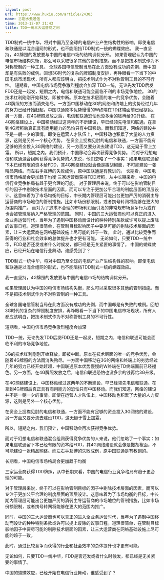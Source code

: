 ```yaml
---
layout: post
url: https://www.huxiu.com/article/24303
name: 志刚水煮通信
time: 2013-12-07 21:43
title: TDD一统三大运营商之利
---
```

TDD制式一统中华，将对中国乃至全球的电信产业产生结构性的影响。即使电信和联通是以混合组网的形式，也不能阻挡TDD制式一统的蝴蝶效应。 我一直坚持，4G牌照的发放要与中国的电信市场的结构调优分开。 如果管理层认为中国的电信市场结构失衡，那么可以采取很多其他的管制措施。而不是把技术制式作为不对称管制的一种工具。 全球各国电信管制当局在此方面没有成功的先例，而中国却是有失败的成例。回想3G时代的复杂的牌照制度安排，再睁眼看一下当下的中国电信市场现状，所有人都应该明白，把技术制式作为不对称管制工具的不可行性。 短期看，中国电信市场竞争激烈程度会加深 TDD一统，无论先发TDD后发FDD还是一起发，短期之内，电信和联通可能会面临不利的市场竞争地位。 3G的技术红利刚刚开始释放，即被中断。原本在技术层面的唯一的竞争优势，会随着4G牌照的方法而消失殆尽。一方面中国移动在3G的网络和终端上的劣势经过几年的努力已经开始赶超，中国联通原本优势慢慢的W终端在TD终端面前已经褪色。另一方面，在4G牌照发放之后，电信和联通恐怕也没多余的钱再给3G升级。 在4G网络建设上，中国移动经过这两年的不断建设，早已经领先电信和联通。在拿到4G牌照后真正具有商用能力的恐怕只有中国移动。而我们知道，网络的建设并不是一朝一夕的事情。即使在运营人才队伍上，中国移动也积累了大量的人力资源，这则是另外一个核心优势。 在资金上捉襟见肘的电信和联通，一方面不能有足够的资金投入3G网络的建设，另一方面又要分流去建设TDD，这无疑于雪上加霜。 所以，短期之内，我们预计，中国移动会再次获得竞争优势。 而对于幻想电信和联通混合组网获得竞争优势的人来说，他们忽略了一个事实：如果电信联通留下本已经有限的资本给FDD，其4G网络建设就会像是撒胡椒面，不可能建设一张精品网络。而左右手互博的失败成例，原中国联通是有教训的。 长期看，中国电信市场格局会更加趋于均衡 三家运营商获得TDD牌照，从中长期来看，中国的电信行业竞争格局有趋于更合理的可能。 对于管理层来说，终于可以在影响管制目标的因子中剔除技术层面的因素，而可以专注于更加公平合理的制度层面的顶层设计。这意味着为了市场均衡的目标，中长期内管理层可能出台更加严厉的消弱主导运营商的市场地位的管制措施，比如市场份额限制，或者携号转网将能够在更大的范围内推广。 而对为了追求不合理的市场利润而引发的非常规市场竞争行为或许也会被管理层纳入严格管理的范围。 同时，中国的三大运营商也可以真正的进入全业务运营时代，当年为了遏制中国移动而设计的种种特别条款或许可以提上废除的议事日程。道理很简单，在管制目标影响因子中要尽可能的剔除技术层面的因素，让三大运营商在网络基础设施上尽可能的趋于一致。 此时，通过比较竞争而获得的行业和社会效率的总体提升也才更有可能。 无论如何，只要TDD一统中华，FDD是否还发或者什么时候发，都已经是无关紧要的事情了。 中国的蝴蝶效应，已经开始在电信行业舞动，谁感受到了？

TDD制式一统中华，将对中国乃至全球的电信产业产生结构性的影响。即使电信和联通是以混合组网的形式，也不能阻挡TDD制式一统的蝴蝶效应。

我一直坚持，4G牌照的发放要与中国的电信市场的结构调优分开。

如果管理层认为中国的电信市场结构失衡，那么可以采取很多其他的管制措施。而不是把技术制式作为不对称管制的一种工具。

全球各国电信管制当局在此方面没有成功的先例，而中国却是有失败的成例。回想3G时代的复杂的牌照制度安排，再睁眼看一下当下的中国电信市场现状，所有人都应该明白，把技术制式作为不对称管制工具的不可行性。

短期看，中国电信市场竞争激烈程度会加深

TDD一统，无论先发TDD后发FDD还是一起发，短期之内，电信和联通可能会面临不利的市场竞争地位。

3G的技术红利刚刚开始释放，即被中断。原本在技术层面的唯一的竞争优势，会随着4G牌照的方法而消失殆尽。一方面中国移动在3G的网络和终端上的劣势经过几年的努力已经开始赶超，中国联通原本优势慢慢的W终端在TD终端面前已经褪色。另一方面，在4G牌照发放之后，电信和联通恐怕也没多余的钱再给3G升级。

在4G网络建设上，中国移动经过这两年的不断建设，早已经领先电信和联通。在拿到4G牌照后真正具有商用能力的恐怕只有中国移动。而我们知道，网络的建设并不是一朝一夕的事情。即使在运营人才队伍上，中国移动也积累了大量的人力资源，这则是另外一个核心优势。

在资金上捉襟见肘的电信和联通，一方面不能有足够的资金投入3G网络的建设，另一方面又要分流去建设TDD，这无疑于雪上加霜。

所以，短期之内，我们预计，中国移动会再次获得竞争优势。

而对于幻想电信和联通混合组网获得竞争优势的人来说，他们忽略了一个事实：如果电信联通留下本已经有限的资本给FDD，其4G网络建设就会像是撒胡椒面，不可能建设一张精品网络。而左右手互博的失败成例，原中国联通是有教训的。

长期看，中国电信市场格局会更加趋于均衡

三家运营商获得TDD牌照，从中长期来看，中国的电信行业竞争格局有趋于更合理的可能。

对于管理层来说，终于可以在影响管制目标的因子中剔除技术层面的因素，而可以专注于更加公平合理的制度层面的顶层设计。这意味着为了市场均衡的目标，中长期内管理层可能出台更加严厉的消弱主导运营商的市场地位的管制措施，比如市场份额限制，或者携号转网将能够在更大的范围内推广。

同时，中国的三大运营商也可以真正的进入全业务运营时代，当年为了遏制中国移动而设计的种种特别条款或许可以提上废除的议事日程。道理很简单，在管制目标影响因子中要尽可能的剔除技术层面的因素，让三大运营商在网络基础设施上尽可能的趋于一致。

此时，通过比较竞争而获得的行业和社会效率的总体提升也才更有可能。

无论如何，只要TDD一统中华，FDD是否还发或者什么时候发，都已经是无关紧要的事情了。

中国的蝴蝶效应，已经开始在电信行业舞动，谁感受到了？


